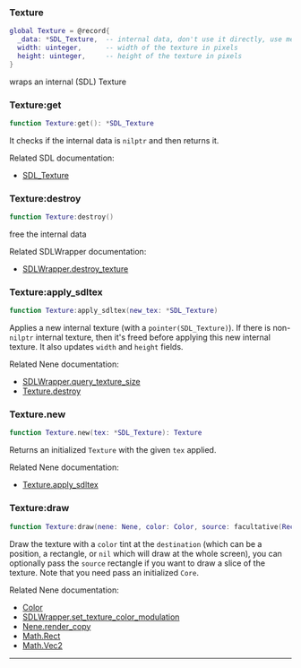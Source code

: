 ### Texture

```lua
global Texture = @record{
  _data: *SDL_Texture,  -- internal data, don't use it directly, use methods instead
  width: uinteger,      -- width of the texture in pixels
  height: uinteger,     -- height of the texture in pixels
}
```

wraps an internal (SDL) Texture

### Texture:get

```lua
function Texture:get(): *SDL_Texture
```

It checks if the internal data is `nilptr` and then returns it.

Related SDL documentation:
* [SDL_Texture](https://wiki.libsdl.org/SDL_Texture)

### Texture:destroy

```lua
function Texture:destroy()
```

free the internal data

Related SDLWrapper documentation:
* [SDLWrapper.destroy_texture](wrappers/sdl.md#sdlwrapperdestroy_texture)

### Texture:apply_sdltex

```lua
function Texture:apply_sdltex(new_tex: *SDL_Texture)
```

Applies a new internal texture (with a `pointer(SDL_Texture)`).
If there is non-`nilptr` internal texture, then it's freed before applying this new internal texture.
It also updates `width` and `height` fields.

Related Nene documentation:
* [SDLWrapper.query_texture_size](wrappers/sdl.md#sdlwrapperquery_texture_size)
* [Texture.destroy](#texturedestroy)

### Texture.new

```lua
function Texture.new(tex: *SDL_Texture): Texture
```

Returns an initialized `Texture` with the given `tex` applied.

Related Nene documentation:
* [Texture.apply_sdltex](#textureapply_sdltex)

### Texture:draw

```lua
function Texture:draw(nene: Nene, color: Color, source: facultative(Rect), destination: overload(Vec2, Rect, niltype))
```

Draw the texture with a `color` tint at the `destination` (which can be a position, a rectangle, or `nil` which will draw at the whole screen),
you can optionally pass the `source` rectangle if you want to draw a slice of the texture.
Note that you need pass an initialized `Core`.

Related Nene documentation:
* [Color](colors.md#color)
* [SDLWrapper.set_texture_color_modulation](wrappers/sdl.md#sdlwrapperset_texture_color_modulation)
* [Nene.render_copy](core.md#nenerender_copy)
* [Math.Rect](math.md#mathrect)
* [Math.Vec2](math.md#mathvec2)

---
